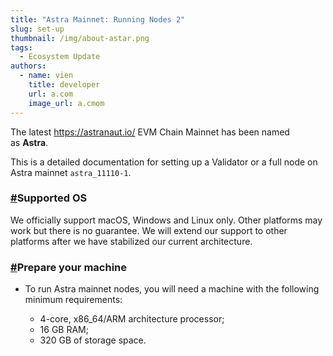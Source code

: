 ```yaml
---
title: "Astra Mainnet: Running Nodes 2"
slug: set-up
thumbnail: /img/about-astar.png
tags:
  - Ecosystem Update
authors:
  - name: vien
    title: developer
    url: a.com
    image_url: a.cmom
---
```



The latest https://astranaut.io/ EVM Chain Mainnet has been named as **Astra**.

This is a detailed documentation for setting up a Validator or a full node on Astra mainnet `astra_11110-1`.

### [\#](https://docs.astranaut.io/validators/mainnet.html#supported-os)Supported OS

We officially support macOS, Windows and Linux only. Other platforms may work but there is no guarantee. We will extend our support to other platforms after we have stabilized our current architecture.

### [\#](https://docs.astranaut.io/validators/mainnet.html#prepare-your-machine)Prepare your machine

* To run Astra mainnet nodes, you will need a machine with the following minimum requirements:

  * 4-core, x86_64/ARM architecture processor;
  * 16 GB RAM;
  * 320 GB of storage space.